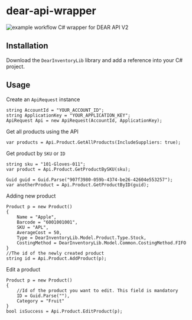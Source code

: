 # dear-api-wrapper
![example workflow](https://github.com/mbe14/dear-api-wrapper/actions/workflows/dotnet-desktop.yml/badge.svg)
C# wrapper for DEAR API V2

## Installation
Download the `DearInventoryLib` library and add a reference into your C# project.

## Usage
Create an `ApiRequest` instance
```
string AccountId = "YOUR_ACCOUNT_ID";
string ApplicationKey = "YOUR_APPLICATION_KEY";
ApiRequest Api = new ApiRequest(AccountId, ApplicationKey);
```
Get all products using the API
```
var products = Api.Product.GetAllProducts(IncludeSuppliers: true);
```
Get product by `SKU` or `ID`
```
string sku = "101-Gloves-011";
var product = Api.Product.GetProductBySKU(sku);

Guid guid = Guid.Parse("907f3980-059b-4374-be26-42604e553257");
var anotherProduct = Api.Product.GetProductByID(guid);
```
Adding new product
```
Product p = new Product()
{
    Name = "Apple",
    Barcode = "6001001001",
    SKU = "APL",
    AverageCost = 50,
    Type = DearInventoryLib.Model.Product.Type.Stock,
    CostingMethod = DearInventoryLib.Model.Common.CostingMethod.FIFO
}
//The id of the newly created product
string id = Api.Product.AddProduct(p);
```
Edit a product
```
Product p = new Product()
{
    //Id of the product you want to edit. This field is mandatory
    ID = Guid.Parse(""),
    Category = "Fruit"
}
bool isSuccess = Api.Product.EditProduct(p);
```


